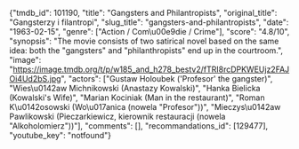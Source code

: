 {"tmdb_id": 101190, "title": "Gangsters and Philantropists", "original_title": "Gangsterzy i filantropi", "slug_title": "gangsters-and-philantropists", "date": "1963-02-15", "genre": ["Action / Com\u00e9die / Crime"], "score": "4.8/10", "synopsis": "The movie consists of two satirical novel based on the same idea: both the \"gangsters\" and \"philanthropists\" end up in the courtroom.", "image": "https://image.tmdb.org/t/p/w185_and_h278_bestv2/fTRI8rcDPKWEUjz2FAJOi4Ud2bS.jpg", "actors": ["Gustaw Holoubek ('Profesor' the gangster)", "Wies\u0142aw Michnikowski (Anastazy Kowalski)", "Hanka Bielicka (Kowalski's Wife)", "Marian Kociniak (Man in the restaurant)", "Roman K\u0142osowski (Wo\u017anica (nowela \"Profesor\"))", "Mieczys\u0142aw Pawlikowski (Pieczarkiewicz, kierownik restauracji (nowela \"Alkoholomierz\"))"], "comments": [], "recommandations_id": [129477], "youtube_key": "notfound"}